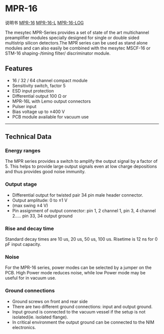 <!-- MPR_16.md --- 
;; 
;; Description: 
;; Author: Hongyi Wu(吴鸿毅)
;; Email: wuhongyi@qq.com 
;; Created: 三 3月  8 21:57:55 2017 (+0800)
;; Last-Updated: 四 6月  1 10:09:37 2017 (+0800)
;;           By: Hongyi Wu(吴鸿毅)
;;     Update #: 2
;; URL: http://wuhongyi.cn -->

# MPR-16

说明书 [MPR-16](/pdf/ElectronicsModules/MESYTEC/MPR-16.pdf)  [MPR-16-L](/pdf/ElectronicsModules/MESYTEC/MPR-16-L.pdf)  [MPR-16-LOG](/pdf/ElectronicsModules/MESYTEC/MPR-16-LOG.pdf)


The mesytec MPR-Series provides a set of state of the art multichannel preamplifier modules specially designed for single or double sided multistrip silicon detectors.The MPR series can be used as stand alone modules and can also easily be combined with the mesytec MSCF-16 or STM-16 shaping-/timing filter/ discriminator module.

## Features

- 16 / 32 / 64 channel compact module
- Sensitivity switch, factor 5
- ESD input protection
- Differential output 100 Ω or
- MPR-16L with Lemo output connectors
- Pulser input
- Bias voltage up to ±400 V
- PCB module available for vacuum use

----

## Technical Data

### Energy ranges

The MPR series provides a switch to amplify the output signal by a factor of 5. This helps to provide large output signals even at low charge depositions and thus provides good noise immunity.

### Output stage

- Differential output for twisted pair 34 pin male header connector.
- Output amplitude: 0 to ±1 V
- (max swing ±4 V)
- Pin assignment of output connector: pin 1, 2 channel 1, pin 3, 4 channel 2..... pin 33, 34 output ground

### Rise and decay time

Standard decay times are 10 us, 20 us, 50 us, 100 us. Risetime is 12 ns for 0 pF input capacity.

### Noise

For the MPR-16 series, power modes can be selected by a jumper on the PCB. High Power mode reduces noise, while low Power mode may be useful for in vacuum use.

### Ground connections

- Ground screws on front and rear side
- There are two different ground connections: input and output ground.
- Input ground is connected to the vacuum vessel if the setup is not isolated(ie. isolated flange).
- In critical environment the output ground can be connected to the NIM electronics.




<!-- MPR_16.md ends here -->
